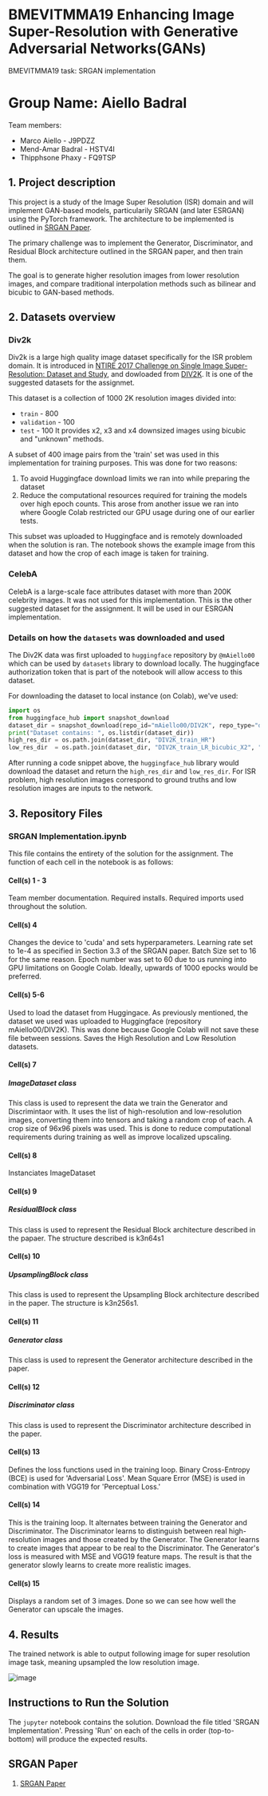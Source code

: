 # BMEVITMMA19 Enhancing Image Super-Resolution with Generative Adversarial Networks(GANs)
BMEVITMMA19 task: SRGAN implementation

# Group Name: Aiello Badral

Team members:
- Marco Aiello     - J9PDZZ
- Mend-Amar Badral - HSTV4I
- Thipphsone Phaxy - FQ9TSP

## 1. Project description
This project is a study of the Image Super Resolution (ISR) domain and will implement GAN-based models, particularily SRGAN (and later ESRGAN) using the PyTorch framework. The architecture to be implemented is outlined in [SRGAN Paper](https://openaccess.thecvf.com/content_cvpr_2017/papers/Ledig_Photo-Realistic_Single_Image_CVPR_2017_paper.pdf). 

The primary challenge was to implement the Generator, Discriminator, and Residual Block architecture outlined in the SRGAN paper, and then train them.

The goal is to generate higher resolution images from lower resolution images, and compare traditional interpolation methods such as bilinear and bicubic to GAN-based methods.

## 2. Datasets overview
### Div2k
Div2k is a large high quality image dataset specifically for the ISR problem domain. It is introduced in [NTIRE 2017 Challenge on Single Image Super-Resolution: Dataset and Study](https://openaccess.thecvf.com/content_cvpr_2017_workshops/w12/papers/Agustsson_NTIRE_2017_Challenge_CVPR_2017_paper.pdf), and dowloaded from [DIV2K](https://data.vision.ee.ethz.ch/cvl/DIV2K/). It is one of the suggested datasets for the assignmet. 

This dataset is a collection of 1000 2K resolution images divided into:
- `train` - 800
- `validation` - 100
- `test` - 100
It provides x2, x3 and x4 downsized images using bicubic and "unknown" methods.

A subset of 400 image pairs from the 'train' set was used in this implementation for training purposes. This was done for two reasons:
1. To avoid Huggingface download limits we ran into while preparing the dataset
2. Reduce the computational resources required for training the models over high epoch counts. This arose from another issue we ran into where Google Colab restricted our GPU usage during one of our earlier tests.

This subset was uploaded to Huggingface and is remotely downloaded when the solution is ran. The notebook shows the example image from this dataset and how the crop of each image is taken for training.

### CelebA
CelebA is a large-scale face attributes dataset with more than 200K celebrity images. It was not used for this implementation. This is the other suggested dataset for the assignment. It will be used in our ESRGAN implementation.

### Details on how the `datasets` was downloaded and used
The Div2K data was first uploaded to `huggingface` repository by `@mAiello00` which can be used by `datasets` library to download locally. The huggingface authorization token that is part of the notebook will allow access to this dataset. 

For downloading the dataset to local instance (on Colab), we've used:
```python
import os
from huggingface_hub import snapshot_download
dataset_dir = snapshot_download(repo_id="mAiello00/DIV2K", repo_type="dataset")
print("Dataset contains: ", os.listdir(dataset_dir))
high_res_dir = os.path.join(dataset_dir, "DIV2K_train_HR")
low_res_dir  = os.path.join(dataset_dir, "DIV2K_train_LR_bicubic_X2", "DIV2K_train_LR_bicubic", "X2") # Downscaled 2 times images
```
After running a code snippet above, the `huggingface_hub` library would download the dataset and return the `high_res_dir` and `low_res_dir`. For ISR problem, high resolution images correspond to ground truths and low resolution images are inputs to the network.

## 3. Repository Files

### SRGAN Implementation.ipynb
This file contains the entirety of the solution for the assignment. The function of each cell in the notebook is as follows:

#### Cell(s) 1 - 3
Team member documentation. Required installs. Required imports used throughout the solution.

#### Cell(s) 4
Changes the device to 'cuda' and sets hyperparameters.
Learning rate set to 1e-4 as specified in Section 3.3 of the SRGAN paper.
Batch Size set to 16 for the same reason.
Epoch number was set to 60 due to us running into GPU limitations on Google Colab. Ideally, upwards of 1000 epocks would be preferred.

#### Cell(s) 5-6
Used to load the dataset from Huggingace. As previously mentioned, the dataset we used was uploaded to Huggingface (repository mAiello00/DIV2K). This was done because Google Colab will not save these file between sessions. Saves the High Resolution and Low Resolution datasets.

#### Cell(s) 7
##### ImageDataset class
This class is used to represent the data we train the Generator and Discrimintaor with. It uses the list of high-resolution and low-resolution images, converting them into tensors and taking a random crop of each. A crop size of 96x96 pixels was used. This is done to reduce computational requirements during training as well as improve localized upscaling.

#### Cell(s) 8
Instanciates ImageDataset 

#### Cell(s) 9
##### ResidualBlock class
This class is used to represent the Residual Block architecture described in the papaer. The structure described is k3n64s1

#### Cell(s) 10
##### UpsamplingBlock class
This class is used to represent the Upsampling Block architecture described in the paper. The structure is k3n256s1.

#### Cell(s) 11
##### Generator class
This class is used to represent the Generator architecture described in the paper.

#### Cell(s) 12
##### Discriminator class
This class is used to represent the Discriminator architecture described in the paper.

#### Cell(s) 13
Defines the loss functions used in the training loop. Binary Cross-Entropy (BCE) is used for 'Adversarial Loss'. Mean Square Error (MSE) is used in combination with VGG19 for 'Perceptual Loss.'

#### Cell(s) 14
This is the training loop. It alternates between training the Generator and Discriminator. The Discriminator learns to distinguish between real high-resolution images and those created by the Generator. The Generator learns to create images that appear to be real to the Discriminator. The Generator's loss is measured with MSE and VGG19 feature maps. The result is that the generator slowly learns to create more realistic images.

#### Cell(s) 15
Displays a random set of 3 images. Done so we can see how well the Generator can upscale the images.

## 4. Results

The trained network is able to output following image for super resolution image task, meaning upsampled the low resolution image.

![image](srgan_output.png)


## Instructions to Run the Solution
The `jupyter` notebook contains the solution. Download the file titled 'SRGAN Implementation'. Pressing 'Run' on each of the cells in order (top-to-bottom) will produce the expected results.

## SRGAN Paper

1. [SRGAN Paper](https://openaccess.thecvf.com/content_cvpr_2017/papers/Ledig_Photo-Realistic_Single_Image_CVPR_2017_paper.pdf)
